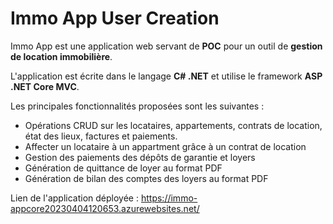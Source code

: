 # Immo App User Creation

Immo App est une application web servant de **POC** pour un outil de **gestion de location immobilière**.

L'application est écrite dans le langage **C# .NET** et utilise le framework **ASP .NET Core MVC**.

Les principales fonctionnalités proposées sont les suivantes :

- Opérations CRUD sur les locataires, appartements, contrats de location, état des lieux, factures et paiements.
- Affecter un locataire à un appartment grâce à un contrat de location
- Gestion des paiements des dépôts de garantie et loyers
- Génération de quittance de loyer au format PDF
- Génération de bilan des comptes des loyers au format PDF

Lien de l'application déployée : https://immo-appcore20230404120653.azurewebsites.net/
